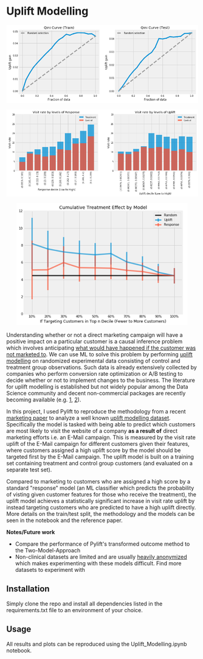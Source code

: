 # Uplift Modelling

<p align="center"><img src="data/figures/qini_curve.png" width=750></p>
<p align="center"><img src="data/figures/visit_rate_by_model.png" width=750></p>
<p align="center"><img src="data/figures/cumulative_uplift.png" width=450></p>

Understanding whether or not a direct marketing campaign will have a positive impact on a particular customer is a causal inference problem which involves anticipating [what would have happened if the customer was not marketed to](https://en.wikipedia.org/wiki/Impact_evaluation#Counterfactual_evaluation_designs). We can use ML to solve this problem by performing [uplift modelling](http://proceedings.mlr.press/v67/gutierrez17a/gutierrez17a.pdf) on randomized experimental data consisting of control and treatment group observations. Such data is already extensively collected by companies who perform conversion rate optimization or A/B testing to decide whether or not to implement changes to the business. The literature for uplift modelling is established but not widely popular among the Data Science community and decent non-commercial packages are recently becoming available (e.g. [1](https://tech.wayfair.com/data-science/2018/10/pylift-a-fast-python-package-for-uplift-modeling/), [2](https://github.com/uber/causalml)).

In this project, I used Pylift to reproduce the methodology from a recent [marketing paper](https://journals.sagepub.com/doi/full/10.1509/jmr.16.0163) to analyze a well known [uplift modelling dataset](https://blog.minethatdata.com/2008/03/minethatdata-e-mail-analytics-and-data.html). Specifically the model is tasked with being able to predict which customers are most likely to visit the website of a company **as a result of** direct marketing efforts i.e. an E-Mail campaign. This is measured by the visit rate uplift of the E-Mail campaign for different customers given their features, where customers assigned a high uplift score by the model should be targeted first by the E-Mail campaign. The uplift model is built on a training set containing treatment and control group customers (and evaluated on a separate test set).

Compared to marketing to customers who are assigned a high score by a standard "response" model (an ML classifier which predicts the probability of visting given customer features for those who receive the treatment), the uplift model achieves a statistically significant increase in visit rate uplift by instead targeting customers who are predicted to have a high uplift directly. More details on the train/test split, the methodology and the models can be seen in the notebook and the reference paper.

**Notes/Future work**

- Compare the performance of Pylift's transformed outcome method to the Two-Model-Approach
- Non-clinical datasets are limited and are usually [heavily anonymized](http://ailab.criteo.com/criteo-uplift-prediction-dataset/) which makes experimenting with these models difficult. Find more datasets to experiment with

## Installation

Simply clone the repo and install all dependencies listed in the requirements.txt file to an environment of your choice.

## Usage

All results and plots can be reproduced using the Uplift_Modelling.ipynb notebook.
